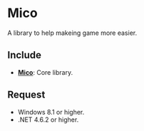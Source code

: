 # Mico

A library to help makeing game more easier.

## Include

- [**Mico**](https://github.com/Link-Arthur/Mico/tree/master/Common/Mico): Core library.


## Request
  - Windows 8.1 or higher.
  - .NET 4.6.2 or higher.




 


